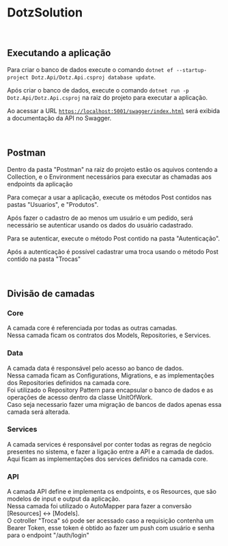 <h1>DotzSolution</h1>

<br/>

<h2>Executando a aplicação</h2>

<p>Para criar o banco de dados execute o comando <code>dotnet ef --startup-project Dotz.Api/Dotz.Api.csproj database update</code>.</p>
<p>Após criar o banco de dados, execute o comando <code>dotnet run -p Dotz.Api/Dotz.Api.csproj</code> na raiz do projeto para executar a aplicação.</p>
<p>Ao acessar a URL <code><a href="https://localhost:5001/swagger/index.html" target="_blank">https://localhost:5001/swagger/index.html</a></code> será exibida a documentação da API no Swagger.</p>

<br/>

<h2>Postman</h2>

<p>Dentro da pasta "Postman" na raiz do projeto estão os aquivos contendo a Collection, e o Environment necessários para executar as chamadas aos endpoints da aplicação</p>
<p>Para começar a usar a aplicação, execute os métodos Post contidos nas pastas "Usuarios", e "Produtos".</p>
<p>Após fazer o cadastro de ao menos um usuário e um pedido, será necessário se autenticar usando os dados do usuário cadastrado.</p>
<p>Para se autenticar, execute o método Post contido na pasta "Autenticação".</p>
<p>Após a autenticação é possível cadastrar uma troca usando o método Post contido na pasta "Trocas"</p>

<br/>

<h2>Divisão de camadas</h2>

<h3>Core</h3>

<p>
  A camada core é referenciada por todas as outras camadas.
  <br/>
  Nessa camada ficam os contratos dos Models, Repositories, e Services.
</p>

<h3>Data</h3>

<p>
  A camada data é responsável pelo acesso ao banco de dados.
  <br/>
  Nessa camada ficam as Configurations, Migrations, e as implementações dos Repositories definidos na camada core.
  <br/>
  Foi utilizado o Repository Pattern para encapsular o banco de dados e as operações de acesso dentro da classe UnitOfWork.
  <br/>
  Caso seja necessario fazer uma migração de bancos de dados apenas essa camada será alterada.
</p>

<h3>Services</h3>

<p>
  A camada services é responsável por conter todas as regras de negócio presentes no sistema, e fazer a ligação entre a API e a camada de dados.
  <br/>
  Aqui ficam as implementações dos services definidos na camada core.
</p>

<h3>API</h3>

<p>
  A camada API define e implementa os endpoints, e os Resources, que são modelos de input e output da aplicação.
  <br/>
  Nessa camada foi utilizado o AutoMapper para fazer a conversão [Resources] <-> [Models].
  <br/>
  O cotroller "Troca" só pode ser acessado caso a requisição contenha um Bearer Token, esse token é obtido ao fazer um push com usuário e senha para o endpoint "/auth/login"
</p>

<br/>

